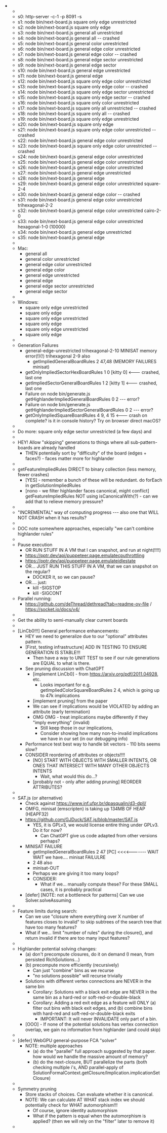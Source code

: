 
- 
  - 
  - s0: http-server -c-1 -p 8091 -s
  - s1: node bin/next-board.js square only edge unrestricted
  - s2: node bin/next-board.js square only edge
  - s3: node bin/next-board.js general all unrestricted
  - s4: node bin/next-board.js general all -- crashed
  - s5: node bin/next-board.js general color unrestricted
  - s6: node bin/next-board.js general edge color unrestricted
  - s7: node bin/next-board.js general edge color -- crashed
  - s8: node bin/next-board.js general edge sector unrestricted
  - s9: node bin/next-board.js general edge sector
  - s10: node bin/next-board.js general edge unrestricted
  - s11: node bin/next-board.js general edge
  - s12: node bin/next-board.js square only edge color unrestricted
  - s13: node bin/next-board.js square only edge color -- crashed
  - s14: node bin/next-board.js square only edge sector unrestricted
  - s15: node bin/next-board.js square only edge sector -- crashed
  - s16: node bin/next-board.js square only color unrestricted
  - s17: node bin/next-board.js square only all unrestricted -- crashed
  - s18: node bin/next-board.js square only all -- crashed
  - s19: node bin/next-board.js square only edge unrestricted
  - s20: node bin/next-board.js square only edge
  - s21: node bin/next-board.js square only edge color unrestricted -- crashed
  - s22: node bin/next-board.js general edge color unrestricted
  - s23: node bin/next-board.js square only edge color unrestricted -- crashed
  - s24: node bin/next-board.js general edge color unrestricted
  - s25: node bin/next-board.js general edge color unrestricted
  - s26: node bin/next-board.js general edge color unrestricted
  - s27: node bin/next-board.js general edge unrestricted
  - s28: node bin/next-board.js general edge
  - s29: node bin/next-board.js general edge color unrestricted square-2-4
  - s30: node bin/next-board.js general edge color -- crashed
  - s31: node bin/next-board.js general edge color unrestricted trihexagonal-2-2
  - s32: node bin/next-board.js general edge color unrestricted cairo-2-0
  - s33: node bin/next-board.js general edge color unrestricted hexagonal-1-0 (10000)
  - s34: node bin/next-board.js general edge unrestricted
  - s35: node bin/next-board.js general edge
  - 
  - Mac:
    - general all
    - general color unrestricted
    - general edge color unrestricted
    - general edge color
    - general edge unrestricted
    - general edge
    - general edge sector unrestricted
    - general edge sector
  - 
  - Windows:
    - square only edge unrestricted
    - square only edge
    - square only edge unrestricted
    - square only edge
    - square only edge unrestricted
    - square only edge
  - 
  - Generation Failures
    - general-edge-unrestricted trihexagonal-2-10 MINISAT memory error(!)(!) trihexagonal 2-9 also
        - getImpliedGeneralBoardRules 2 47,48 (MEMORY FAILURES minisat) 
    - getOnlyImpliedSectorHexBoardRules 1 0 [kitty 0] <--- crashed, last one
    - getImpliedSectorGeneralBoardRules 1 2 [kitty 1] <--- crashed, last one
    - Failure on node bin/generate.js getHighlanderImpliedGeneralBoardRules 0 2 --- error?
    - Failure on node bin/generate.js getHighlanderImpliedSectorGeneralBoardRules 0 2 --- error?
    - getOnlyImpliedSquareBoardRules 4 9, 4 15 <--- crash on complete? is it in console history? Try on browser direct macOS?
  - 
  - Do more: square only edge sector unrestricted (a few days) and 
  - 
  - HEY! Allow "skipping" generations to things where all sub-pattern-boards are already handled
    - THEN potentially sort by "difficulty" of the board (edges + faces?) - faces matter more for highlander
  - 
  - getFeatureImpliedRules DIRECT to binary collection (less memory, fewer crashes)
    - [YES] - remember a bunch of these will be redundant. do forEach in getSolutionImpliedRules 
    - [nono - we filter highlander faces canonical, might conflict] getFeatureImpliedRules NOT using isCanonicalWith(?) - can we add that to relieve memory pressure?
  - 
  - "INCREMENTAL" way of computing progress --- also one that WILL NOT CRASH when it has results?
  - 
  - DOC note somewhere approaches, especially "we can't combine highlander rules"
  - 
  - Pause execution
    - OR RUN STUFF IN A VM that I can snapshot, and run at night(!!!!)
    - https://pptr.dev/api/puppeteer.page.emulatecputhrottling
    - https://pptr.dev/api/puppeteer.page.emulateidlestate
    - OR... JUST RUN THIS STUFF IN A VM, that we can snapshot on the regular?
      - DOCKER it, so we can pause?
    - OR.... just:
      - kill -SIGSTOP <pid>
      - kill -SIGCONT <pid>
  - Parallel running:
    - https://github.com/deThread/dethread?tab=readme-ov-file / https://socket.io/docs/v4/
  - 
  - Get the ability to semi-manually clear current boards
  - 
  - [LinCb0!!!] General performance enhancements:
    - HEY we need to generalize due to our "optional" attributes pattern.
    - [First, testing infrastructure] ADD IN TESTING TO ENSURE GENERATION IS STABLE!!!
      - Then have a way to UNIT TEST to see if our rule generations are EQUAL to what is there.
    - See pruning discussion with ChatGPT
      - [implement LinCb0] - from https://arxiv.org/pdf/2011.04928, etc.
        - Looks important for e.g. getImpliedColorSquareBoardRules 2 4, which is going up to 47k implications 
      - [implement pruning] from the paper
      - We can see if implications would be VIOLATED by adding an attribute (early termination)
      - OMG OMG - treat implications maybe differently if they "imply everything" (invalid)
        - Still keep those in our implications,
        - Consider showing how many non-to-invalid implications we have in our set (in our debugging info)
    - Performance test best way to handle bit vectors - 110 bits seems slow?
    - CONSIDER reordering of attributes or objects!!!!
      - [NO] START WITH OBJECTS WITH SMALLER INTENTS, OR ONES THAT INTERSECT WITH MANY OTHER OBJECTS INTENTS
        - Wait, what would this do...?
      - [probably not - only after adding pruning] REORDER ATTRIBUTES?
  -
  - SAT.js (or alternative)
    - Check against https://www.inf.ufpr.br/dpasqualin/d3-dpll/ 
    - OMFG, minisat (emscripten) is taking up 134MB OF HEAP (HEAPF32)
    - https://github.com/GJDuck/SAT.js/blob/master/SAT.js
      - YES, it is GPLv3, we would license entire thing under GPLv3. Do it for now?
        - Can ChatGPT give us code adapted from other versions perhaps?
    - MINISAT FAILURE
      - getImpliedGeneralBoardRules 2 47 [PC] <<<<------- WAIT WAIT we have.... minisat FAILULRE
      - 2 48 also
      - minisat-OUT
      - Perhaps we are giving it too many loops?
      - CONSIDER:
        - What if we... manually compute these? For these SMALL cases, it is probably practical
    - [defer] [NOTE: not a bottleneck for patterns] Can we use Solver.solveAssuming
  - 
  - Feature limits during search:
    - Can we use "closure where everything over X number of features closes to invalid" to skip subtrees of the search tree that have too many features?
    - What if we... limit "number of rules" during the closure(), and return invalid if there are too many input features?
  -
  - Highlander potential solving changes:
    - (a) don't precompute closures, do it on demand (I mean, from persisted RichSolutions...)
    - (b) precompute more efficiently (recursively)
      - Can just "combine" bins as we recurse
      - "no solutions possible" will recurse trivially
    - Solutions with different vertex connections are NEVER in the same bin
      - Corollary: Solutions with a black exit edge are NEVER in the same bin as a hard-red or soft-red-or-double-black
      - Corollary: Adding a red exit edge as a feature will ONLY (a) filter out bins with black exit edges, and (b) combine bins with hard-red and soft-red-or-double-black exits
        - IMPORTANT: It will never INVALIDATE only part of a bin.
    - [OOO] - If none of the potential solutions has vertex connection overlap, we gain no information from highlander (and could skip)
  -  
  - [defer] WebGPU general-purpose FCA "solver"
    - NOTE: multiple approaches
      - (a) do the "parallel" full approach suggested by that paper. how would we handle the massive amount of memory?
      - (b) do the next-closure, BUT parallelize the parts (both checking multiple i's, AND parallel-apply of SolutionFormalContext.getClosure/Implication.implicationSetClosure)
  - 
  - Symmetry pruning
    - Store stacks of choices. Can evaluate whether it is canonical.
    - NOTE: We can calculate AT WHAT stack index we should potentially check for WHAT automorphism!!!
      - Of course, ignore identity automorphism 
      - What if the pattern is equal when the automorphism is applied? (then we will rely on the "filter" later to remove it)
  - 